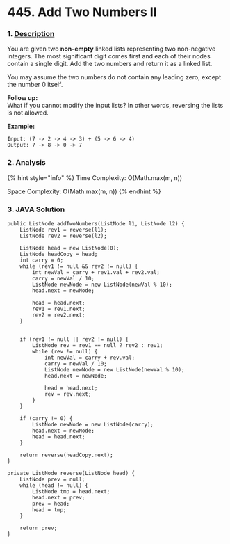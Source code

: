 # 445. Add Two Numbers II

### 1. [Description](https://leetcode.com/problems/add-two-numbers-ii/)

You are given two **non-empty** linked lists representing two non-negative integers. The most significant digit comes first and each of their nodes contain a single digit. Add the two numbers and return it as a linked list.

You may assume the two numbers do not contain any leading zero, except the number 0 itself.

**Follow up:**  
What if you cannot modify the input lists? In other words, reversing the lists is not allowed.

**Example:**

```text
Input: (7 -> 2 -> 4 -> 3) + (5 -> 6 -> 4)
Output: 7 -> 8 -> 0 -> 7
```



### 2. Analysis

{% hint style="info" %}
Time Complexity: O\(Math.max\(m, n\)\)

Space Complexity: O\(Math.max\(m, n\)\)
{% endhint %}

### 3. JAVA Solution

```text
public ListNode addTwoNumbers(ListNode l1, ListNode l2) {
    ListNode rev1 = reverse(l1);
    ListNode rev2 = reverse(l2);
    
    ListNode head = new ListNode(0);
    ListNode headCopy = head;
    int carry = 0;
    while (rev1 != null && rev2 != null) {
        int newVal = carry + rev1.val + rev2.val;
        carry = newVal / 10;
        ListNode newNode = new ListNode(newVal % 10);
        head.next = newNode;
        
        head = head.next;
        rev1 = rev1.next;
        rev2 = rev2.next;
    }
    
    
    if (rev1 != null || rev2 != null) {
        ListNode rev = rev1 == null ? rev2 : rev1;
        while (rev != null) {
            int newVal = carry + rev.val;
            carry = newVal / 10;
            ListNode newNode = new ListNode(newVal % 10);
            head.next = newNode;

            head = head.next;
            rev = rev.next;
        }
    }
    
    if (carry != 0) {
        ListNode newNode = new ListNode(carry);
        head.next = newNode;
        head = head.next;
    }
    
    return reverse(headCopy.next);  
}

private ListNode reverse(ListNode head) {
    ListNode prev = null;
    while (head != null) {
        ListNode tmp = head.next;
        head.next = prev;
        prev = head;
        head = tmp;
    }
    
    return prev;
}
```

